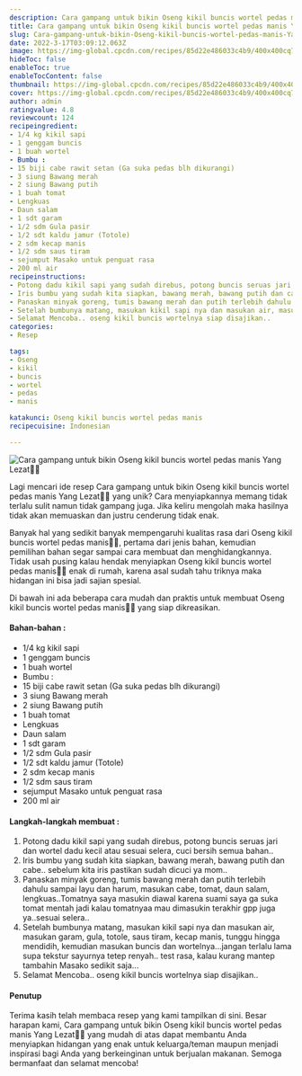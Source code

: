 ```yaml
---
description: Cara gampang untuk bikin Oseng kikil buncis wortel pedas manis Yang Lezat"
title: Cara gampang untuk bikin Oseng kikil buncis wortel pedas manis Yang Lezat
slug: Cara-gampang-untuk-bikin-Oseng-kikil-buncis-wortel-pedas-manis-Yang-Lezat
date: 2022-3-17T03:09:12.063Z
image: https://img-global.cpcdn.com/recipes/85d22e486033c4b9/400x400cq70/photo.jpg
hideToc: false
enableToc: true
enableTocContent: false
thumbnail: https://img-global.cpcdn.com/recipes/85d22e486033c4b9/400x400cq70/photo.jpg
cover: https://img-global.cpcdn.com/recipes/85d22e486033c4b9/400x400cq70/photo.jpg
author: admin
ratingvalue: 4.8
reviewcount: 124
recipeingredient:
- 1/4 kg kikil sapi
- 1 genggam buncis
- 1 buah wortel
- Bumbu :
- 15 biji cabe rawit setan (Ga suka pedas blh dikurangi)
- 3 siung Bawang merah
- 2 siung Bawang putih
- 1 buah tomat
- Lengkuas
- Daun salam
- 1 sdt garam
- 1/2 sdm Gula pasir
- 1/2 sdt kaldu jamur (Totole)
- 2 sdm kecap manis
- 1/2 sdm saus tiram
- sejumput Masako untuk penguat rasa
- 200 ml air
recipeinstructions:
- Potong dadu kikil sapi yang sudah direbus, potong buncis seruas jari dan wortel dadu kecil atau sesuai selera, cuci bersih semua bahan..
- Iris bumbu yang sudah kita siapkan, bawang merah, bawang putih dan cabe.. sebelum kita iris pastikan sudah dicuci ya mom..
- Panaskan minyak goreng, tumis bawang merah dan putih terlebih dahulu sampai layu dan harum, masukan cabe, tomat, daun salam, lengkuas..Tomatnya saya masukin diawal karena suami saya ga suka tomat mentah jadi kalau tomatnyaa mau dimasukin terakhir gpp juga ya..sesuai selera..
- Setelah bumbunya matang, masukan kikil sapi nya dan masukan air, masukan garam, gula, totole, saus tiram, kecap manis, tunggu hingga mendidih, kemudian masukan buncis dan wortelnya...jangan terlalu lama supa tekstur sayurnya tetep renyah.. test rasa, kalau kurang mantep tambahin Masako sedikit saja...
- Selamat Mencoba.. oseng kikil buncis wortelnya siap disajikan..
categories:
- Resep

tags:
- Oseng
- kikil
- buncis
- wortel
- pedas
- manis

katakunci: Oseng kikil buncis wortel pedas manis
recipecuisine: Indonesian

---
```


![Cara gampang untuk bikin Oseng kikil buncis wortel pedas manis Yang Lezat👩‍🍳](https://img-global.cpcdn.com/recipes/85d22e486033c4b9/400x400cq70/photo.jpg)

Lagi mencari ide resep Cara gampang untuk bikin Oseng kikil buncis wortel pedas manis Yang Lezat👩‍🍳 yang unik? Cara menyiapkannya memang tidak terlalu sulit namun tidak gampang juga. Jika keliru mengolah maka hasilnya tidak akan memuaskan dan justru cenderung tidak enak.

Banyak hal yang sedikit banyak mempengaruhi kualitas rasa dari Oseng kikil buncis wortel pedas manis👩‍🍳, pertama dari jenis bahan, kemudian pemilihan bahan segar sampai cara membuat dan menghidangkannya. Tidak usah pusing kalau hendak menyiapkan Oseng kikil buncis wortel pedas manis👩‍🍳 enak di rumah, karena asal sudah tahu triknya maka hidangan ini bisa jadi sajian spesial.

Di bawah ini ada beberapa cara mudah dan praktis untuk membuat Oseng kikil buncis wortel pedas manis👩‍🍳 yang siap dikreasikan.

<!--inarticleads1-->

#### Bahan-bahan :

- 1/4 kg kikil sapi
- 1 genggam buncis
- 1 buah wortel
- Bumbu :
- 15 biji cabe rawit setan (Ga suka pedas blh dikurangi)
- 3 siung Bawang merah
- 2 siung Bawang putih
- 1 buah tomat
- Lengkuas
- Daun salam
- 1 sdt garam
- 1/2 sdm Gula pasir
- 1/2 sdt kaldu jamur (Totole)
- 2 sdm kecap manis
- 1/2 sdm saus tiram
- sejumput Masako untuk penguat rasa
- 200 ml air

<!--inarticleads2-->

#### Langkah-langkah membuat :

1. Potong dadu kikil sapi yang sudah direbus, potong buncis seruas jari dan wortel dadu kecil atau sesuai selera, cuci bersih semua bahan..
1. Iris bumbu yang sudah kita siapkan, bawang merah, bawang putih dan cabe.. sebelum kita iris pastikan sudah dicuci ya mom..
1. Panaskan minyak goreng, tumis bawang merah dan putih terlebih dahulu sampai layu dan harum, masukan cabe, tomat, daun salam, lengkuas..Tomatnya saya masukin diawal karena suami saya ga suka tomat mentah jadi kalau tomatnyaa mau dimasukin terakhir gpp juga ya..sesuai selera..
1. Setelah bumbunya matang, masukan kikil sapi nya dan masukan air, masukan garam, gula, totole, saus tiram, kecap manis, tunggu hingga mendidih, kemudian masukan buncis dan wortelnya...jangan terlalu lama supa tekstur sayurnya tetep renyah.. test rasa, kalau kurang mantep tambahin Masako sedikit saja...
1. Selamat Mencoba.. oseng kikil buncis wortelnya siap disajikan..

#### Penutup

Terima kasih telah membaca resep yang kami tampilkan di sini. Besar harapan kami, Cara gampang untuk bikin Oseng kikil buncis wortel pedas manis Yang Lezat👩‍🍳 yang mudah di atas dapat membantu Anda menyiapkan hidangan yang enak untuk keluarga/teman maupun menjadi inspirasi bagi Anda yang berkeinginan untuk berjualan makanan. Semoga bermanfaat dan selamat mencoba!